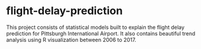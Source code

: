 # flight-delay-prediction
This project consists of statistical models built to explain the flight delay prediction for Pittsburgh International Airport. It also contains beautiful trend analysis using R visualization between 2006 to 2017.
